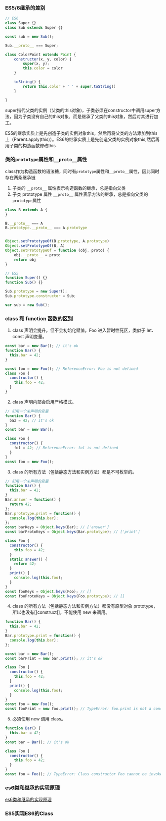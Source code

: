 ### ES5/6继承的差别
```js
// ES6
class Super {}
class Sub extends Super {}

const sub = new Sub();

Sub.__proto__ === Super;
```

```js
class ColorPoint extends Point {
    constructor(x, y, color) {
        super(x, y);
        this.color = color
    }

    toString() {
        return this.color + ' ' + super.toString()
    }

}
```
super指代父类的实例（父类的this对象)，子类必须在constructor中调用super方法，因为子类没有自己的this对象，而是继承了父类的this对象，然后对其进行加工。

ES5的继承实质上是先创造子类的实例对象this，然后再将父类的方法添加到this上（Parent.apply(this)）。ES6的继承实质上是先创造父类的实例对象this,然后再用子类的构造函数修改this


### 类的`prototype`属性和`__proto__`属性
class作为构造函数的语法糖，同时有`prototype`属性和`__proto__`属性，因此同时存在两条继承链
1. 子类的 `__proto__` 属性表示构造函数的继承，总是指向父类
2. 子类 prototype 属性 `__proto__` 属性表示方法的继承，总是指向父类的`prototype`属性


```js
class B extends A {
}

B.__proto__ === A
B.prototype.__proto__ === A.prototype


Object.setPrototypeOf(B.prototype, A.prototype)
Object.setPrototypeOf(B, A)
Object.setPrototypeOf = function (obj, proto) {
    obj.__proto__ = proto
    return obj
}
```


```js
// ES5
function Super() {}
function Sub() {}

Sub.prototype = new Super(); 
Sub.prototype.constructor = Sub;

var sub = new Sub();
```

### class 和 function 函数的区别
1. class 声明会提升，但不会初始化赋值。Foo 进入暂时性死区，类似于 let、const 声明变量。
```js
const bar = new Bar(); // it's ok
function Bar() {
  this.bar = 42;
}

const foo = new Foo(); // ReferenceError: Foo is not defined
class Foo {
  constructor() {
    this.foo = 42;
  }
}
```
2. class 声明内部会启用严格模式。
```js
// 引用一个未声明的变量
function Bar() {
  baz = 42; // it's ok
}
const bar = new Bar();

class Foo {
  constructor() {
    fol = 42; // ReferenceError: fol is not defined
  }
}
const foo = new Foo();
```

3. class 的所有方法（包括静态方法和实例方法）都是不可枚举的。
```js
// 引用一个未声明的变量
function Bar() {
  this.bar = 42;
}
Bar.answer = function() {
  return 42;
};
Bar.prototype.print = function() {
  console.log(this.bar);
};
const barKeys = Object.keys(Bar); // ['answer']
const barProtoKeys = Object.keys(Bar.prototype); // ['print']

class Foo {
  constructor() {
    this.foo = 42;
  }
  static answer() {
    return 42;
  }
  print() {
    console.log(this.foo);
  }
}
const fooKeys = Object.keys(Foo); // []
const fooProtoKeys = Object.keys(Foo.prototype); // []
```

4. class 的所有方法（包括静态方法和实例方法）都没有原型对象 prototype，所以也没有[[construct]]，不能使用 new 来调用。
```js
function Bar() {
  this.bar = 42;
}
Bar.prototype.print = function() {
  console.log(this.bar);
};

const bar = new Bar();
const barPrint = new bar.print(); // it's ok

class Foo {
  constructor() {
    this.foo = 42;
  }
  print() {
    console.log(this.foo);
  }
}
const foo = new Foo();
const fooPrint = new foo.print(); // TypeError: foo.print is not a constructor
```

5. 必须使用 new 调用 class。
```js
function Bar() {
  this.bar = 42;
}
const bar = Bar(); // it's ok

class Foo {
  constructor() {
    this.foo = 42;
  }
}
const foo = Foo(); // TypeError: Class constructor Foo cannot be invoked without 'new'
```

### es6类和继承的实现原理
[es6类和继承的实现原理](https://cloud.tencent.com/developer/article/1500264)


### ES5实现ES6的Class

